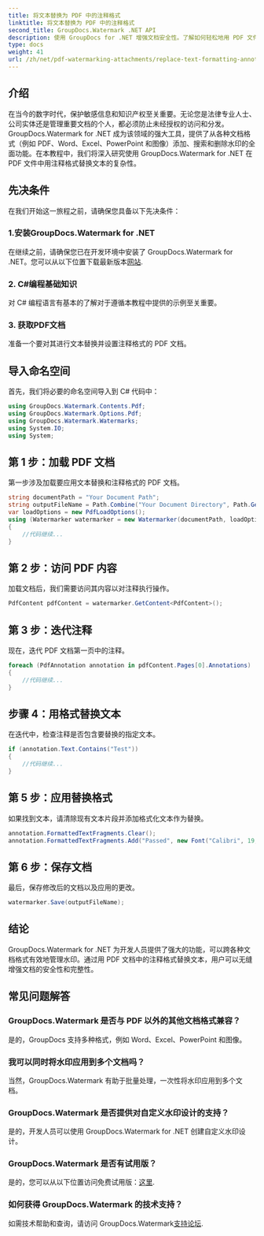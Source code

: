 ```yaml
---
title: 将文本替换为 PDF 中的注释格式
linktitle: 将文本替换为 PDF 中的注释格式
second_title: GroupDocs.Watermark .NET API
description: 使用 GroupDocs for .NET 增强文档安全性。了解如何轻松地用 PDF 文件中的注释格式替换文本。
type: docs
weight: 41
url: /zh/net/pdf-watermarking-attachments/replace-text-formatting-annotation-pdf/
---
```

## 介绍
在当今的数字时代，保护敏感信息和知识产权至关重要。无论您是法律专业人士、公司实体还是管理重要文档的个人，都必须防止未经授权的访问和分发。 GroupDocs.Watermark for .NET 成为该领域的强大工具，提供了从各种文档格式（例如 PDF、Word、Excel、PowerPoint 和图像）添加、搜索和删除水印的全面功能。在本教程中，我们将深入研究使用 GroupDocs.Watermark for .NET 在 PDF 文件中用注释格式替换文本的复杂性。
## 先决条件
在我们开始这一旅程之前，请确保您具备以下先决条件：
### 1.安装GroupDocs.Watermark for .NET
在继续之前，请确保您已在开发环境中安装了 GroupDocs.Watermark for .NET。您可以从以下位置下载最新版本[网站](https://releases.groupdocs.com/Watermark/net/).
### 2. C#编程基础知识
对 C# 编程语言有基本的了解对于遵循本教程中提供的示例至关重要。
### 3. 获取PDF文档
准备一个要对其进行文本替换并设置注释格式的 PDF 文档。

## 导入命名空间
首先，我们将必要的命名空间导入到 C# 代码中：
```csharp
using GroupDocs.Watermark.Contents.Pdf;
using GroupDocs.Watermark.Options.Pdf;
using GroupDocs.Watermark.Watermarks;
using System.IO;
using System;
```
## 第 1 步：加载 PDF 文档
第一步涉及加载要应用文本替换和注释格式的 PDF 文档。
```csharp
string documentPath = "Your Document Path";
string outputFileName = Path.Combine("Your Document Directory", Path.GetFileName(documentPath));
var loadOptions = new PdfLoadOptions();
using (Watermarker watermarker = new Watermarker(documentPath, loadOptions))
{
    //代码继续...
}
```
## 第 2 步：访问 PDF 内容
加载文档后，我们需要访问其内容以对注释执行操作。
```csharp
PdfContent pdfContent = watermarker.GetContent<PdfContent>();
```
## 第 3 步：迭代注释
现在，迭代 PDF 文档第一页中的注释。
```csharp
foreach (PdfAnnotation annotation in pdfContent.Pages[0].Annotations)
{
    //代码继续...
}
```
## 步骤 4：用格式替换文本
在迭代中，检查注释是否包含要替换的指定文本。
```csharp
if (annotation.Text.Contains("Test"))
{
    //代码继续...
}
```
## 第 5 步：应用替换格式
如果找到文本，请清除现有文本片段并添加格式化文本作为替换。
```csharp
annotation.FormattedTextFragments.Clear();
annotation.FormattedTextFragments.Add("Passed", new Font("Calibri", 19, FontStyle.Bold), Color.Red, Color.Aqua);
```
## 第 6 步：保存文档
最后，保存修改后的文档以及应用的更改。
```csharp
watermarker.Save(outputFileName);
```

## 结论
GroupDocs.Watermark for .NET 为开发人员提供了强大的功能，可以跨各种文档格式有效地管理水印。通过用 PDF 文档中的注释格式替换文本，用户可以无缝增强文档的安全性和完整性。
## 常见问题解答
### GroupDocs.Watermark 是否与 PDF 以外的其他文档格式兼容？
是的，GroupDocs 支持多种格式，例如 Word、Excel、PowerPoint 和图像。
### 我可以同时将水印应用到多个文档吗？
当然，GroupDocs.Watermark 有助于批量处理，一次性将水印应用到多个文档。
### GroupDocs.Watermark 是否提供对自定义水印设计的支持？
是的，开发人员可以使用 GroupDocs.Watermark for .NET 创建自定义水印设计。
### GroupDocs.Watermark 是否有试用版？
是的，您可以从以下位置访问免费试用版：[这里](https://releases.groupdocs.com/).
### 如何获得 GroupDocs.Watermark 的技术支持？
如需技术帮助和查询，请访问 GroupDocs.Watermark[支持论坛](https://forum.groupdocs.com/c/watermark/19).